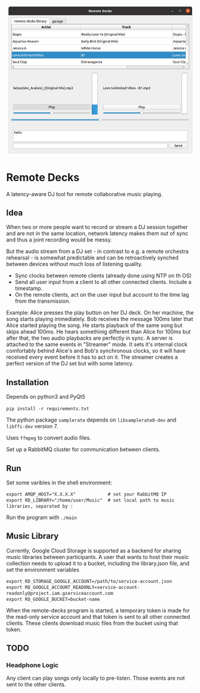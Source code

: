 !["screenshot"](screenshot.png?raw=true)

# Remote Decks

A latency-aware DJ tool for remote collaborative music playing.

## Idea
When two or more people want to record or stream a DJ session together and are not in the same location, network latency makes them out of sync and thus a joint recording would be messy.

But the audio stream from a DJ set - in contrast to e.g. a remote orchestra rehearsal - is somewhat predictable and can be retroactively synched between devices without much loss of listening quality.

* Sync clocks between remote clients (already done using NTP on th OS)
* Send all user input from a client to all other connected clients. Include a timestamp.
* On the remote clients, act on the user input but account to the time lag from the transmission.

Example:
Alice presses the play button on her DJ deck. On her machine, the song starts playing immediately.
Bob receives the message 100ms later that Alice started playing the song. He starts playback of the same song but skips ahead 100ms. He hears somethinig different than Alice for 100ms but after that, the two audio playbacks are perfectly in sync.
A server is attached to the same events in "Streamer" mode. It sets it's internal clock comfortably behind Alice's and Bob's synchronous clocks, so it will have received every event before it has to act on it. The streamer creates a perfect version of the DJ set but with some latency.


## Installation

Depends on python3 and PyQt5

`pip install -r requirements.txt`

The python package `samplerate` depends on `libsamplerate0-dev` and `libffi-dev` version 7.

Uses `ffmpeg` to convert audio files.

Set up a RabbitMQ cluster for communication between clients.


## Run

Set some varibles in the shell environment:

```
export AMQP_HOST="X.X.X.X"            # set your RabbitMQ IP
export RD_LIBRARY="/home/user/Music"  # set local path to music libraries, separated by :
```

Run the program with `./main`


## Music Library

Currently, Google Cloud Storage is supported as a backend for sharing music libraries between participants. A user that wants to host their music collection needs to upload it to a bucket, including the library.json file, and set the environment variables

```
export RD_STORAGE_GOOGLE_ACCOUNT=/path/to/service-account.json
export RD_GOOGLE_ACCOUNT_READONLY=service-account-readonly@project.iam.gserviceaccount.com
export RD_GOOGLE_BUCKET=bucket-name
```

When the remote-decks program is started, a temporary token is made for the read-only service account and that token is sent to all other connected clients. These clients download music files from the bucket using that token.

## TODO

### Headphone Logic
Any client can play songs only locally to pre-listen. Those events are not sent to the other clients.


